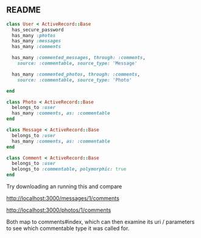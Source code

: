 ## README

```ruby
class User < ActiveRecord::Base
  has_secure_password
  has_many :photos
  has_many :messages
  has_many :comments

  has_many :commented_messages, through: :comments, 
    source: :commentable, source_type: 'Message'

  has_many :commented_photos, through: :comments, 
    source: :commentable, source_type: 'Photo'

end

class Photo < ActiveRecord::Base
  belongs_to :user
  has_many :comments, as: :commentable
end

class Message < ActiveRecord::Base
  belongs_to :user
  has_many :comments, as: :commentable
end

class Comment < ActiveRecord::Base
  belongs_to :user
  belongs_to :commentable, polymorphic: true
end


```

Try downloading an running this and compare

[http://localhost:3000/messages/1/comments](http://localhost:3000/messages/1/comments)

[http://localhost:3000/photos/1/comments](http://localhost:3000/photos/1/comments)

Both map to comments#index, which can then examine its uri / parameters to see which commentable type it was called for.
